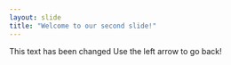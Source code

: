 ```yaml
---
layout: slide
title: "Welcome to our second slide!"
---
```

This text has been changed
Use the left arrow to go back!
